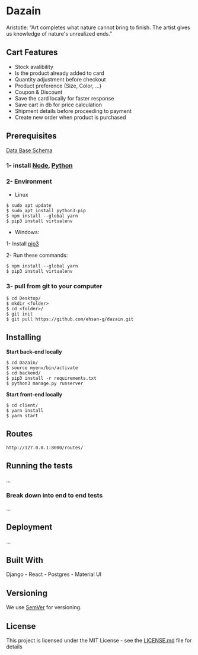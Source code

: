 # Dazain
Aristotle: “Art completes what nature cannot bring to finish. The artist gives us knowledge of nature's unrealized ends.”  

## Cart Features

* Stock avalibility
* Is the product already added to card  
* Quantity adjustment before checkout
* Product preference (Size, Color, ...)
* Coupon & Discount
* Save the card locally for faster response
* Save cart in db for price calculation
* Shipment details before proceeding to payment
* Create new order when product is purchased


## Prerequisites
[Data Base Schema](https://drawsql.app/dazain/diagrams/artworks-ecommerce)


### 1- install [Node](https://nodejs.org/), [Python](https://www.python.org/downloads/)

### 2- Environment

- Linux
```
$ sudo apt update
$ sudo apt install python3-pip
$ npm install --global yarn
$ pip3 install virtualenv
```

- Windows:

1- Install [pip3](https://stackoverflow.com/questions/41501636/how-to-install-pip3-on-windows)

2- Run these commands:
```
$ npm install --global yarn
$ pip3 install virtualenv
```

### 3- pull from git to your computer
```
$ cd Desktop/
$ mkdir <folder>
$ cd <folder>/
$ git init
$ git pull https://github.com/ehsan-g/dazain.git
```


## Installing
 **Start back-end locally**
```
$ cd Dazain/
$ source myenv/bin/activate
$ cd backend/
$ pip3 install -r requirements.txt
$ python3 manage.py runserver
```
**Start front-end locally**
```
$ cd client/
$ yarn install 
$ yarn start
```

## Routes
```http://127.0.0.1:8000/routes/```

## Running the tests

...

### Break down into end to end tests

...

## Deployment

...


## Built With

Django - React - Postgres - Material UI


## Versioning

We use [SemVer](http://semver.org/) for versioning.

## License

This project is licensed under the MIT License - see the [LICENSE.md](LICENSE.md) file for details


